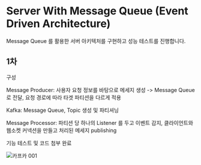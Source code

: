 # Server With Message Queue (Event Driven Architecture)

Message Queue 를 활용한 서버 아키텍처를 구현하고 성능 테스트를 진행합니다.


## 1차

구성

Message Producer: 사용자 요청 정보를 바탕으로 메세지 생성 -> Message Queue 로 전달, 요청 경로에 따라 타겟 파티션을 다르게 적용

Kafka: Message Queue, Topic 생성 및 파티셔닝

Message Processor: 파티션 당 하나의 Listener 를 두고 이벤트 감지, 클라이언트와 웹소켓 커넥션을 만들고 처리된 메세지 publishing

기능 테스트 및 코드 첨부 완료

![카프카 001](https://user-images.githubusercontent.com/51109514/195386278-9e4708c9-77da-48d0-a50b-a3faced24e37.png)



